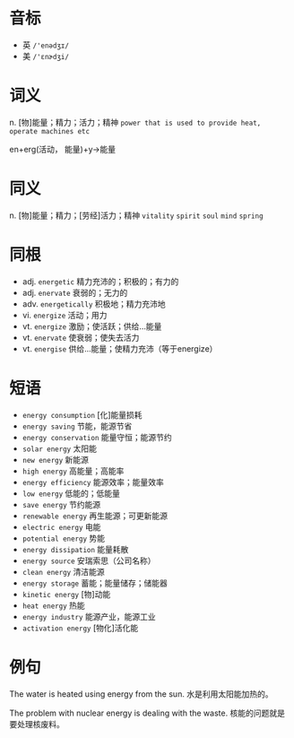 # 音标

- 英 `/'enədʒɪ/`
- 美 `/'ɛnɚdʒi/`

# 词义

n. [物]能量；精力；活力；精神
`power that is used to provide heat, operate machines etc`



en+erg(活动， 能量)+y→能量

# 同义

n. [物]能量；精力；[劳经]活力；精神
`vitality` `spirit` `soul` `mind` `spring`

# 同根

- adj. `energetic` 精力充沛的；积极的；有力的
- adj. `enervate` 衰弱的；无力的
- adv. `energetically` 积极地；精力充沛地
- vi. `energize` 活动；用力
- vt. `energize` 激励；使活跃；供给…能量
- vt. `enervate` 使衰弱；使失去活力
- vt. `energise` 供给…能量；使精力充沛（等于energize）

# 短语

- `energy consumption` [化]能量损耗
- `energy saving` 节能，能源节省
- `energy conservation` 能量守恒；能源节约
- `solar energy` 太阳能
- `new energy` 新能源
- `high energy` 高能量；高能率
- `energy efficiency` 能源效率；能量效率
- `low energy` 低能的；低能量
- `save energy` 节约能源
- `renewable energy` 再生能源；可更新能源
- `electric energy` 电能
- `potential energy` 势能
- `energy dissipation` 能量耗散
- `energy source` 安瑞索思（公司名称）
- `clean energy` 清洁能源
- `energy storage` 蓄能；能量储存；储能器
- `kinetic energy` [物]动能
- `heat energy` 热能
- `energy industry` 能源产业，能源工业
- `activation energy` [物化]活化能

# 例句

The water is heated using energy from the sun.
水是利用太阳能加热的。

The problem with nuclear energy is dealing with the waste.
核能的问题就是要处理核废料。


